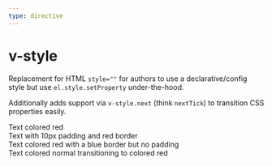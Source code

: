 ```yaml
---
type: directive
---
```


# v-style

Replacement for HTML `style=""` for authors to use a declarative/config style
but use `el.style.setProperty` under-the-hood.

Additionally adds support via `v-style.next` (think `nextTick`) to transition
CSS properties easily.

<Story>
  <div
    v-style="'color: red'"
  >
    Text colored red
  </div>
  <div
    v-style="'padding: 10px;border: 1px solid red'"
  >
    Text with 10px padding and red border
  </div>
  <div
    v-style="{
      'color: red': true,
      'border: 1px solid blue': true,
      'padding: 100px': false,
    }"
  >
    Text colored red with a blue border but no padding
  </div>
  <div
    v-style="'transition: color 2s'"
    v-style.next="'color: red'"
  >
    Text colored normal transitioning to colored red
  </div>
</Story>
